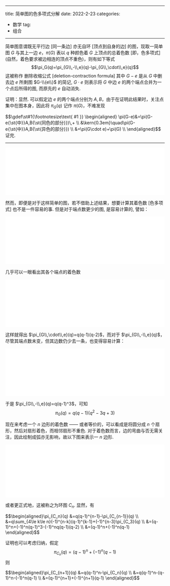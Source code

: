 
---
title: 简单图的色多项式分解
date: 2022-2-23
categories:
  - 数学
tag:
  - 组合
---

<script src="../lib/graphs.js"></script>

简单图意谓既无平行边 $[$同一条边$]$ 亦无自环 $[$顶点到自身的边$]$ 的图，现取一简单图 $G$ 与其上一边 $e$，$\pi(G)$ 表以 $q$ 种颜色着 $G$ 上顶点的总着色数 $[$即，色多项式$] ($自然，着色要求被边相连的顶点不重色$)$，则有如下等式
$$\pi_G(q)=\pi_{G\\,-\\,e}(q)-\pi_{G\\,\cdot\\,e}(q)$$ 这被称作 删除收缩公式 $[$deletion-contraction formula$]$ 其中 $G-e$ 是从 $G$ 中删去边 $e$ 所剩图 $G-\\{e\\}$ 的简记, $G\cdot e$ 则表示将 $G$ 中边 $e$ 的两个端点合并为一个点后所得的图, 而原先的 $e$ 自动消失.

证明：显然. 可以假定边 $e$ 的两个端点分别为 $A,B$，由于在证明此结果时，关注点集中在图本身，因此将 $\pi_G(q)$ 记作 $\pi(G)$，不难发现 
<div class="scroll">$$\gdef\st#1{\footnotesize\text{ #1 }} \begin{aligned}
\pi(G-e)&=\pi(G-e{\st{中}}A,B{\st{同色的部分}})\,+ \\
&\kern{0.3em}\quad\pi(G-e{\st{中}}A,B{\st{异色的部分}}) \\
&=\pi(G\cdot e)+\pi(G) \\
\end{aligned}$$
</div> 证完.

---
<div style="overflow: hidden;"><iframe src="../../lib/quiver/index.html?q=
WzAsNixbMCwxLCJHIl0sWzEsMSwiPSJdLFsyLDAsIlxcYnVsbGV0Il0sWzIsMiwiXFxidWxsZXQiXSxbNCwyLCJcXGJ1bGxldCJdLFs0LDAsIlxcYnVsbGV0Il0sWzIsMywiIiwwLHsic3R5bGUiOnsiaGVhZCI6eyJuYW1lIjoibm9uZSJ9fX1dLFszLDQsIiIsMCx7InN0eWxlIjp7ImhlYWQiOnsibmFtZSI6Im5vbmUifX19XSxbMiw1LCIiLDIseyJzdHlsZSI6eyJoZWFkIjp7Im5hbWUiOiJub25lIn19fV0sWzUsNCwiIiwyLHsic3R5bGUiOnsiaGVhZCI6eyJuYW1lIjoibm9uZSJ9fX1dXQ==&embed"
width="100%" style="transform: scale(1.3); pointer-events: none; border-radius: 2px; border: none;"></iframe></div>

然而，即便是对于这样简单的图，若不借助上述结果，想要计算其着色数 $[$色多项式$]$ 也不是一件容易的事. 但是对于端点数更少的图, 是容易计算的, 譬如：

<div style="overflow: hidden;"> <iframe src="../../lib/quiver/index.html?q=
WzAsNSxbMiwwLCJcXGJ1bGxldCJdLFsyLDIsIlxcYnVsbGV0Il0sWzQsMiwiXFxidWxsZXQiXSxbMSwxLCI9Il0sWzAsMSwiR1xcY2RvdCBlIl0sWzAsMSwiIiwwLHsic3R5bGUiOnsiaGVhZCI6eyJuYW1lIjoibm9uZSJ9fX1dLFswLDIsIiIsMix7InN0eWxlIjp7ImhlYWQiOnsibmFtZSI6Im5vbmUifX19XSxbMSwyLCIiLDAseyJzdHlsZSI6eyJoZWFkIjp7Im5hbWUiOiJub25lIn19fV1d&embed"
width="100%" style="transform: scale(1.3); margin: 0 auto; pointer-events: none; border-radius: 2px; border: none;"></iframe></div>

几乎可以一眼看出其各个端点的着色数

<div style="overflow: hidden;"> <iframe src="../../lib/quiver/index.html?q=
WzAsMyxbMCwwLCJxIl0sWzAsMiwicS0xIl0sWzIsMiwicS0yIl0sWzAsMSwiIiwwLHsic3R5bGUiOnsiaGVhZCI6eyJuYW1lIjoibm9uZSJ9fX1dLFsxLDIsIiIsMCx7InN0eWxlIjp7ImhlYWQiOnsibmFtZSI6Im5vbmUifX19XSxbMCwyLCIiLDIseyJzdHlsZSI6eyJoZWFkIjp7Im5hbWUiOiJub25lIn19fV1d&embed"
width="100%" style="transform: scale(1.3); margin: 0 auto; pointer-events: none; border-radius: 2px; border: none;"></iframe></div>

这样就得出 $\pi_{G\\,\cdot\\,e}(q)=q(q-1)(q-2)$，而对于 $\pi_{G\\,-\\,e}(q)$，尽管其端点数未变，但其边数仍少去一条，也变得容易计算：


<div style="overflow: hidden;"><iframe src="../../lib/quiver/index.html?q=
WzAsNCxbMCwwLCJxIl0sWzAsMiwicS0xIl0sWzIsMiwicS0xIl0sWzIsMCwicS0xIl0sWzAsMSwiIiwwLHsic3R5bGUiOnsiaGVhZCI6eyJuYW1lIjoibm9uZSJ9fX1dLFsxLDIsIiIsMCx7InN0eWxlIjp7ImhlYWQiOnsibmFtZSI6Im5vbmUifX19XSxbMiwzLCIiLDAseyJzdHlsZSI6eyJoZWFkIjp7Im5hbWUiOiJub25lIn19fV1d&embed"
width="100%" style="transform: scale(1.3); margin: 0 auto; pointer-events: none; border-radius: 2px; border: none;"></iframe></div>

于是 $\pi_{G\\,-\\,e}(q)=q(q-1)^3$，可知 
$$\pi_G(q)=q(q-1)(q^2-3q+3)$$

现在来考虑一个 $n$ 边形的着色数 $——$ 或者等价的，可以看成是将圆分成 $n$ 个扇形，然后对扇形着色，而相邻扇形不重色. 对于着色数而言，边的弯曲与否无需关注，因此绘制成弧亦无影响，故以下图来表示一 $n$ 边形.

<div style="overflow: hidden;"><iframe src="../../lib/quiver/index.html?q=
WzAsNSxbMCwwLCJcXGJ1bGxldF8xIl0sWzIsMCwiXFxidWxsZXRfMiJdLFswLDIsIlxcYnVsbGV0X24iXSxbMiwyLCJcXGJ1bGxldF8zIl0sWzEsMiwiXFxjZG90cyJdLFsxLDAsIiIsMCx7ImN1cnZlIjoyLCJzdHlsZSI6eyJoZWFkIjp7Im5hbWUiOiJub25lIn19fV0sWzAsMiwiIiwwLHsiY3VydmUiOjIsInN0eWxlIjp7ImhlYWQiOnsibmFtZSI6Im5vbmUifX19XSxbMSwzLCIiLDIseyJjdXJ2ZSI6LTIsInN0eWxlIjp7ImhlYWQiOnsibmFtZSI6Im5vbmUifX19XV0=&embed"
width="100%" style="margin-top: 1.2em; transform: scale(1.3); pointer-events: none; border: none;"></iframe></div>

或者更正式地，这被称之为环图 $C_n$. 显然，有 
<div class="scroll">
$$\begin{aligned}\pi_{C_n}(q)
&=q(q-1)^{n-1}-\pi_{C_{n-1}}(q) \\
&=q\sum_{4\le k\le n}(-1)^{n-k}(q-1)^{k-1}+(-1)^{n-3}\pi_{C_3}(q) \\ 
&=(q-1)^n+(-1)^n(q-1)^3-(-1)^nq(q-1)(q-2) \\
&=(q-1)^n+(-1)^n(q-1)
\end{aligned}$$
</div>

证明也可以考虑归纳，假定 $$\pi_{C_n}(q)=(q-1)^n+(-1)^n(q-1)$$ 则
<div class="scroll">
$$\begin{aligned}\pi_{C_{n+1}}(q)
&=q(q-1)^n-\pi_{C_n}(q) \\
&=q(q-1)^n-(q-1)^n-(-1)^n(q-1) \\
&=(q-1)^{n+1}+(-1)^{n+1}(q-1)
\end{aligned}$$
</div>



